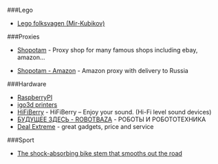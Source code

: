 ###Lego

- [Lego folksvagen (Mir-Kubikov)](http://mir-kubikov.ru/lego/eksklyuzivnye-nabory-lego/turisticheskiy-treyler-folksvagen-t1/)

###Proxies

* [Shopotam](http://shopotam.ru) - Proxy shop for many famous shops including ebay, amazon...

* [Shopotam - Amazon](http://shopotam.ru/amazon) - Amazon proxy with delivery to Russia

###Hardware

- [RaspberryPI](http://shop.pimoroni.com/collections/raspberry-pi)
- [igo3d printers](http://www.igo3d.ru/)
- [HiFiBerry](https://www.hifiberry.com/) - HiFiBerry – Enjoy your sound. (Hi-Fi level sound devices)
- [БУДУЩЕЕ ЗДЕСЬ - ROBOTBAZA](http://robotbaza.ru/) - РОБОТЫ И РОБОТОТЕХНИКА
- [Deal Extreme](http://www.dx.com/) - great gadgets, price and service

###Sport

- [The shock-absorbing bike stem that smooths out the road](https://www.kickstarter.com/projects/redshiftsports/shockstop-the-shock-absorbing-bike-stem?ref=category)